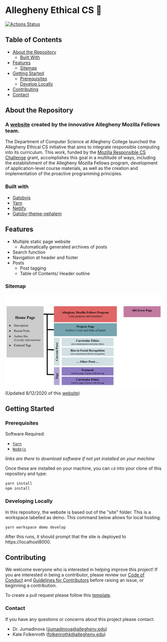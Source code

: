 # Allegheny Ethical CS :crocodile:

[![Actions Status](https://github.com/Allegheny-Mozilla-Fellows/EthicalCSWebsite/workflows/build/badge.svg)](https://github.com/Allegheny-Mozilla-Fellows/EthicalCSWebsite/actions)

## Table of Contents
* [About the Repository](#about-the-repository)
  + [Built With](#built-with)
* [Features](#features)
  + [Sitemap](#sitemap)
* [Getting Started](#getting-started)
  + [Prerequisites](#prerequisites)
  + [Develop Locally](#develop-locally)
* [Contributing](#contributing)
* [Contact](#contact)


## About the Repository

### A [website](https://csethics.allegheny.edu) created by the innovative Allegheny Mozilla Fellows team.  

The Department of Computer Science at Allegheny College launched the Allegheny Ethical CS initiative that aims to integrate responsible computing into its curriculum. This work, funded by the [Mozilla Responsible CS Challenge](https://foundation.mozilla.org/en/initiatives/responsible-cs/) grant, accomplishes this goal in a multitude of ways, including the establishment of the Allegheny Mozilla Fellows program, development of application-level course materials, as well as the creation and implementation of the proactive programming principles.

### Built with

  * [Gatsbyjs](https://www.gatsbyjs.org/)
  * [Yarn](https://classic.yarnpkg.com/en/)
  * [Netlify](https://www.netlify.com/)
  * [Gatsby-theme-nehalem](https://github.com/nehalist/gatsby-theme-nehalem)

## Features

  * Multiple static page website
    + Automatically generated archives of posts
  * Search function
  * Navigation at header and footer
  * Posts
    + Post tagging
    + Table of Contents/ Header outline

### Sitemap
![Sitemap image](./site/content/assets/Sitemap.png)
(Updated 8/12/2020 of this [website](https://csethics.allegheny.edu))

## Getting Started

### Prerequisites
Software Required:
* [`Yarn`](https://classic.yarnpkg.com/en/docs/install)
* [`Nodejs`](https://nodejs.org/en/)

*links are there to download software if not yet installed on your machine*

Once these are installed on your machine, you can `cd` into your clone of this repository and type:

```
yarn install
npm install
```

### Developing Locally
In this repository, the website is based out of the "site" folder. This is a workspace labelled as demo. This command below allows for local hosting.
```
yarn workspace demo develop
```
After this runs, it should prompt that the site is deployed to https://localhost8000.


## Contributing

We welcome everyone who is interested in helping improve this project! If you are interested in being a contributor, please review our [Code of Conduct](./CODE_OF_CONDUCT.md) and [Guidelines for Contributors](./CONTRIBUTING.md) before raising an issue, or beginning a contribution.

To create a pull request please follow this [template](./pull_request_template.md).

### Contact

If you have any questions or concerns about this project please contact:

- Dr. Jumadinova (jjumadinova@allegheny.edu)
- Kate Folkenroth (folkenrothk@allegheny.edu)
